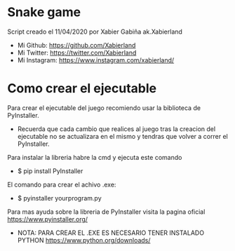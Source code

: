 # Snake game
 
Script creado el 11/04/2020 por Xabier Gabiña ak.Xabierland
- Mi Github: https://github.com/Xabierland
- Mi Twitter: https://twitter.com/Xabierland
- Mi Instagram: https://www.instagram.com/xabierland/

# Como crear el ejecutable
Para crear el ejecutable del juego recomiendo usar la biblioteca de PyInstaller.
- Recuerda que cada cambio que realices al juego tras la creacion del ejecutable no se actualizara en el mismo y tendras que volver a correr el PyInstaller.

Para instalar la libreria habre la cmd y ejecuta este comando
- $ pip install PyInstaller

El comando para crear el achivo .exe:
- $ pyinstaller yourprogram.py

Para mas ayuda sobre la libreria de PyInstaller visita la pagina oficial https://www.pyinstaller.org/ 

- NOTA: PARA CREAR EL .EXE ES NECESARIO TENER INSTALADO PYTHON https://www.python.org/downloads/
